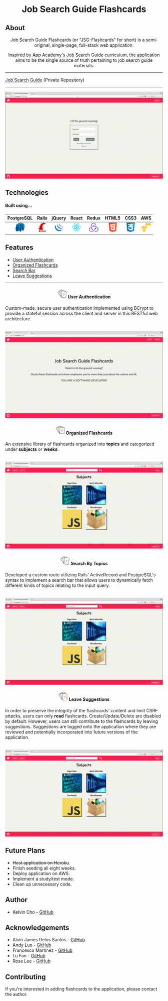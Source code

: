 <h1 align="center"><strong>Job Search Guide Flashcards</strong></h1>

## About

<center>Job Search Guide Flashcards (or "JSG-Flashcards" for short) is a semi-original, single-page, full-stack web application.

Inspired by App Academy's Job Search Guide curriculum, the application aims to be the single source of truth pertaining to job search guide materials.</center>

---

[Job Search Guide](https://github.com/appacademy/job-search-guide) (Private Repository)

---

<p align="center">
  <img src="https://raw.githubusercontent.com/Kelvin-K-Cho/jsg-flashcards/master/images/JSGF.gif">
</p>

## Technologies

<h4>Built using...</h4>

|                                                     PostgreSQL                                                     |                                                     Rails                                                     |                                                     jQuery                                                     |                                                     React                                                     |                                                     Redux                                                     |                                                     HTML5                                                     |                                                     CSS3                                                     |                                                     AWS                                                     |
| :----------------------------------------------------------------------------------------------------------------: | :-----------------------------------------------------------------------------------------------------------: | :------------------------------------------------------------------------------------------------------------: | :-----------------------------------------------------------------------------------------------------------: | :-----------------------------------------------------------------------------------------------------------: | :-----------------------------------------------------------------------------------------------------------: | :----------------------------------------------------------------------------------------------------------: | :---------------------------------------------------------------------------------------------------------: |
| <img src="https://raw.githubusercontent.com/Kelvin-K-Cho/jsg-flashcards/master/images/PostgreSQL.png" height="30"> | <img src="https://raw.githubusercontent.com/Kelvin-K-Cho/jsg-flashcards/master/images/Rails.png" height="30"> | <img src="https://raw.githubusercontent.com/Kelvin-K-Cho/jsg-flashcards/master/images/jQuery.png" height="30"> | <img src="https://raw.githubusercontent.com/Kelvin-K-Cho/jsg-flashcards/master/images/React.png" height="30"> | <img src="https://raw.githubusercontent.com/Kelvin-K-Cho/jsg-flashcards/master/images/Redux.png" height="30"> | <img src="https://raw.githubusercontent.com/Kelvin-K-Cho/jsg-flashcards/master/images/HTML5.png" height="30"> | <img src="https://raw.githubusercontent.com/Kelvin-K-Cho/jsg-flashcards/master/images/CSS3.png" height="30"> | <img src="https://raw.githubusercontent.com/Kelvin-K-Cho/jsg-flashcards/master/images/AWS.png" height="30"> |

## Features

* [User Authentication](#user-authentication)
* [Organized Flashcards](#organized-flashcards)
* [Search Bar](#search-bar)
* [Leave Suggestions](#leave-suggestions)

---

<a name="user-authentication">
  <h4 align='center'>
    <img src="https://raw.githubusercontent.com/Kelvin-K-Cho/jsg-flashcards/master/app/assets/images/favicon.png" height="30"> User Authentication
    </h4>
</a>

Custom-made, secure user authentication implemented using BCrypt to provide a stateful session across the client and server in this RESTful web architecture.

<p align="center">
  <br />
  <img src="https://raw.githubusercontent.com/Kelvin-K-Cho/jsg-flashcards/master/images/user-authentication.gif">
</p>

<a name="organized-flashcards">
<h4 align='center'>
  <img src="https://raw.githubusercontent.com/Kelvin-K-Cho/jsg-flashcards/master/app/assets/images/favicon.png" height="30"> Organized Flashcards
  </h4>
</a>
An extensive library of flashcards organized into <strong>topics</strong> and categorized under <strong>subjects</strong> or <strong>weeks</strong>.

<p align="center">
  <br />
  <img src="https://raw.githubusercontent.com/Kelvin-K-Cho/jsg-flashcards/master/images/organized-flashcards.gif">
</p>

<a name="search-bar">
<h4 align='center'>
  <img src="https://raw.githubusercontent.com/Kelvin-K-Cho/jsg-flashcards/master/app/assets/images/favicon.png" height="30"> Search By Topics
  </h4>
</a>
Developed a custom route utilizing Rails' ActiveRecord and PostgreSQL's syntax to implement a search bar that allows users to dynamically fetch different kinds of topics relating to the input query.

<p align="center">
  <br />
  <img src="https://raw.githubusercontent.com/Kelvin-K-Cho/jsg-flashcards/master/images/search-bar.gif">
</p>

<a name="leave-suggestions">
<h4 align='center'>
  <img src="https://raw.githubusercontent.com/Kelvin-K-Cho/jsg-flashcards/master/app/assets/images/favicon.png" height="30"> Leave Suggestions
  </h4>
</a>
In order to preserve the integrity of the flashcards' content and limit CSRF attacks, users can only <strong>read</strong> flashcards.  Create/Update/Delete are disabled by default.  However, users can still contribute to the flashcards by leaving suggestions.  Suggestions are logged onto the application where they are reviewed and potentially incorporated into future versions of the application.

<p align="center">
  <br />
  <img src="https://raw.githubusercontent.com/Kelvin-K-Cho/jsg-flashcards/master/images/leave-suggestions.gif">
</p>

## Future Plans

* <strike>Host application on Heroku</strike>.
* Finish seeding all eight weeks.
* Deploy application on AWS.
* Implement a study/test mode.
* Clean up unnecessary code.

## Author

* Kelvin Cho - [GitHub](https://github.com/Kelvin-K-Cho)

## Acknowledgements

* Alvin James Delos Santos - [GitHub](https://github.com/ajdelossantos)
* Andy Luo - [GitHub](https://github.com/GreenRabite)
* Francesco Martinez - [GitHub](https://github.com/fmbf)
* Lu Fan - [GitHub](https://github.com/LuuuFan)
* Rose Lee - [GitHub](https://github.com/r-lee1)

## Contributing

If you're interested in adding flashcards to the application, please contact the author.
